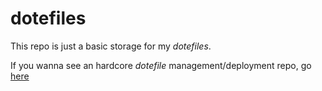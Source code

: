 dotefiles
=========

This repo is just a basic storage for my *dotefiles*.  

If you wanna see an hardcore *dotefile*  management/deployment repo, go [here](https://github.com/holman/dotfiles)
